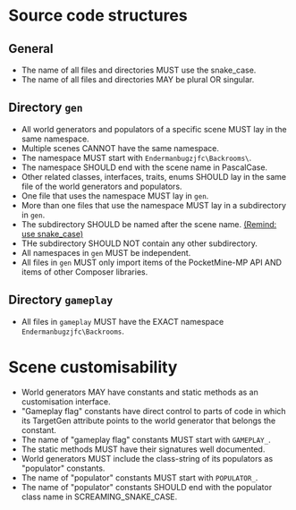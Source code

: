 # Source code structures
## General
- The name of all files and directories MUST use the snake_case.
- The name of all files and directories MAY be plural OR singular.

## Directory `gen`
- All world generators and populators of a specific scene MUST lay in the same namespace.
- Multiple scenes CANNOT have the same namespace.
- The namespace MUST start with `Endermanbugzjfc\Backrooms\`.
- The namespace SHOULD end with the scene name in PascalCase.
- Other related classes, interfaces, traits, enums SHOULD lay in the same file of the world generators and populators.
- One file that uses the namespace MUST lay in `gen`.
- More than one files that use the namespace MUST lay in a subdirectory in `gen`.
- The subdirectory SHOULD be named after the scene name. [(Remind: use snake_case)](#general)
- THe subdirectory SHOULD NOT contain any other subdirectory.
- All namespaces in `gen` MUST be independent.
- All files in `gen` MUST only import items of the PocketMine-MP API AND items of other Composer libraries.

## Directory `gameplay`
- All files in `gameplay` MUST have the EXACT namespace `Endermanbugzjfc\Backrooms`.

# Scene customisability
- World generators MAY have constants and static methods as an customisation interface.
- "Gameplay flag" constants have direct control to parts of code in which its TargetGen attribute points to the world generator that belongs the constant.
- The name of "gameplay flag" constants MUST start with `GAMEPLAY_`.
- The static methods MUST have their signatures well documented.
- World generators MUST include the class-string of its populators as "populator" constants.
- The name of "populator" constants MUST start with `POPULATOR_`.
- The name of "populator" constants SHOULD end with the populator class name in SCREAMING_SNAKE_CASE.
